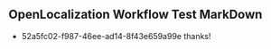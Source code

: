 ## OpenLocalization Workflow Test MarkDown
* 52a5fc02-f987-46ee-ad14-8f43e659a99e thanks!

<!--HONumber=Sep16_HO1-->


